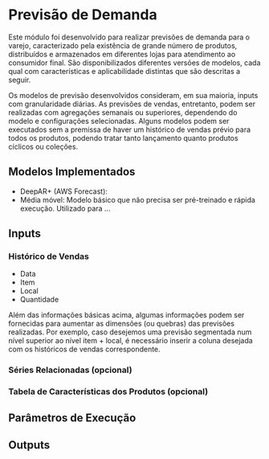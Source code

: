 # Previsão de Demanda

Este módulo foi desenvolvido para realizar previsões de demanda para o varejo, caracterizado pela existência de grande número de produtos, distribuídos e armazenados em diferentes lojas para atendimento ao consumidor final. São disponibilizados diferentes versões de modelos, cada qual com características e aplicabilidade distintas que são descritas a seguir.

Os modelos de previsão desenvolvidos consideram, em sua maioria, inputs com granularidade diárias. As previsões de vendas, entretanto, podem ser realizadas com agregações semanais ou superiores, dependendo do modelo e configurações selecionadas. Alguns modelos podem ser executados sem a premissa de haver um histórico de vendas prévio para todos os produtos, podendo tratar tanto lançamento quanto produtos cíclicos ou coleções.

## Modelos Implementados

* DeepAR+ \(AWS Forecast\):
* Média móvel: Modelo básico que não precisa ser pré-treinado e rápida execução. Utilizado para ...

## Inputs

### Histórico de Vendas

* Data
* Item
* Local
* Quantidade

Além das informações básicas acima, algumas informações podem ser fornecidas para aumentar as dimensões \(ou quebras\) das previsões realizadas. Por exemplo, caso desejemos uma previsão segmentada num nível superior ao nível item + local, é necessário inserir a coluna desejada com os históricos de vendas correspondente.

### Séries Relacionadas \(opcional\)

### Tabela de Características dos Produtos \(opcional\)

## Parâmetros de Execução

## Outputs

